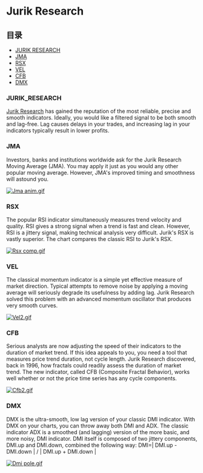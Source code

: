 
# Jurik Research


## 目录

- [JURIK RESEARCH](#jurikresearch)
- [JMA](#jma)
- [RSX](#rsx)
- [VEL](#vel)
- [CFB](#cfb)
- [DMX](#dmx)

### JURIK_RESEARCH

[Jurik Research](https://www.tradingview.com/market/ju-jurikstudies/)  has gained the reputation of the most reliable, precise and smooth indicators. Ideally, you would like a filtered signal to be both smooth and lag-free. Lag causes delays in your trades, and increasing lag in your indicators typically result in lower profits.

### JMA

Investors, banks and institutions worldwide ask for the Jurik Research Moving Average (JMA). You may apply it just as you would any other popular moving average. However, JMA's improved timing and smoothness will astound you.

[![Jma anim.gif](https://wiki-pics.tradingview.com/tv/public/f/f5/Jma_anim.gif)](https://www.tradingview.com/wiki/File:Jma_anim.gif)

### RSX

The popular RSI indicator simultaneously measures trend velocity and quality. RSI gives a strong signal when a trend is fast and clean. However, RSI is a jittery signal, making technical analysis very difficult. Jurik's RSX is vastly superior. The chart compares the classic RSI to Jurik's RSX.

[![Rsx comp.gif](https://wiki-pics.tradingview.com/tv/public/1/16/Rsx_comp.gif)](https://www.tradingview.com/wiki/File:Rsx_comp.gif)

### VEL

The classical momentum indicator is a simple yet effective measure of market direction. Typical attempts to remove noise by applying a moving average will seriously degrade its usefulness by adding lag. Jurik Research solved this problem with an advanced momentum oscillator that produces very smooth curves.

[![Vel2.gif](https://wiki-pics.tradingview.com/tv/public/8/82/Vel2.gif)](https://www.tradingview.com/wiki/File:Vel2.gif)

### CFB

Serious analysts are now adjusting the speed of their indicators to the duration of market trend. If this idea appeals to you, you need a tool that measures price trend duration, not cycle length. Jurik Research discovered, back in 1996, how fractals could readily assess the duration of market trend. The new indicator, called CFB (Composite Fractal Behavior), works well whether or not the price time series has any cycle components.

[![Cfb2.gif](https://wiki-pics.tradingview.com/tv/public/0/0e/Cfb2.gif)](https://www.tradingview.com/wiki/File:Cfb2.gif)

### DMX

DMX is the ultra-smooth, low lag version of your classic DMI indicator. With DMX on your charts, you can throw away both DMI and ADX. The classic indicator ADX is a smoothed (and lagging) version of the more basic, and more noisy, DMI indicator. DMI itself is composed of two jittery components, DMI.up and DMI.down, combined the following way: DMI=| DMI.up - DMI.down | / | DMI.up + DMI.down |

[![Dmi pole.gif](https://wiki-pics.tradingview.com/tv/public/2/22/Dmi_pole.gif)](https://www.tradingview.com/wiki/File:Dmi_pole.gif)